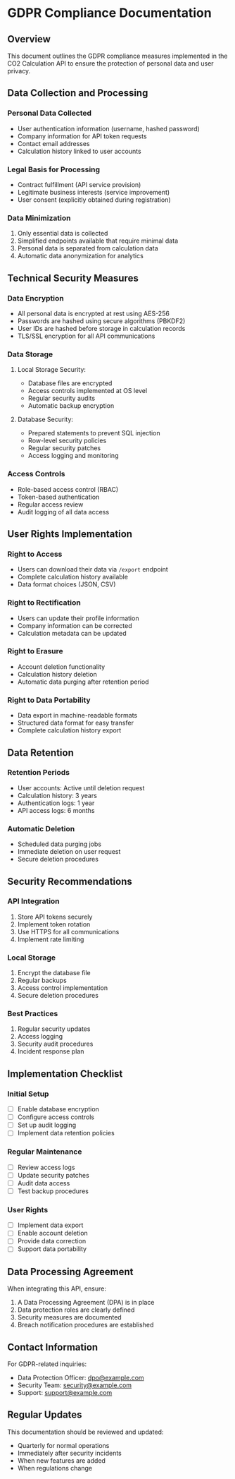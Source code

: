# GDPR Compliance Documentation

## Overview

This document outlines the GDPR compliance measures implemented in the CO2 Calculation API to ensure the protection of personal data and user privacy.

## Data Collection and Processing

### Personal Data Collected
- User authentication information (username, hashed password)
- Company information for API token requests
- Contact email addresses
- Calculation history linked to user accounts

### Legal Basis for Processing
- Contract fulfillment (API service provision)
- Legitimate business interests (service improvement)
- User consent (explicitly obtained during registration)

### Data Minimization
1. Only essential data is collected
2. Simplified endpoints available that require minimal data
3. Personal data is separated from calculation data
4. Automatic data anonymization for analytics

## Technical Security Measures

### Data Encryption
- All personal data is encrypted at rest using AES-256
- Passwords are hashed using secure algorithms (PBKDF2)
- User IDs are hashed before storage in calculation records
- TLS/SSL encryption for all API communications

### Data Storage
1. Local Storage Security:
   - Database files are encrypted
   - Access controls implemented at OS level
   - Regular security audits
   - Automatic backup encryption

2. Database Security:
   - Prepared statements to prevent SQL injection
   - Row-level security policies
   - Regular security patches
   - Access logging and monitoring

### Access Controls
- Role-based access control (RBAC)
- Token-based authentication
- Regular access review
- Audit logging of all data access

## User Rights Implementation

### Right to Access
- Users can download their data via `/export` endpoint
- Complete calculation history available
- Data format choices (JSON, CSV)

### Right to Rectification
- Users can update their profile information
- Company information can be corrected
- Calculation metadata can be updated

### Right to Erasure
- Account deletion functionality
- Calculation history deletion
- Automatic data purging after retention period

### Right to Data Portability
- Data export in machine-readable formats
- Structured data format for easy transfer
- Complete calculation history export

## Data Retention

### Retention Periods
- User accounts: Active until deletion request
- Calculation history: 3 years
- Authentication logs: 1 year
- API access logs: 6 months

### Automatic Deletion
- Scheduled data purging jobs
- Immediate deletion on user request
- Secure deletion procedures

## Security Recommendations

### API Integration
1. Store API tokens securely
2. Implement token rotation
3. Use HTTPS for all communications
4. Implement rate limiting

### Local Storage
1. Encrypt the database file
2. Regular backups
3. Access control implementation
4. Secure deletion procedures

### Best Practices
1. Regular security updates
2. Access logging
3. Security audit procedures
4. Incident response plan

## Implementation Checklist

### Initial Setup
- [ ] Enable database encryption
- [ ] Configure access controls
- [ ] Set up audit logging
- [ ] Implement data retention policies

### Regular Maintenance
- [ ] Review access logs
- [ ] Update security patches
- [ ] Audit data access
- [ ] Test backup procedures

### User Rights
- [ ] Implement data export
- [ ] Enable account deletion
- [ ] Provide data correction
- [ ] Support data portability

## Data Processing Agreement

When integrating this API, ensure:

1. A Data Processing Agreement (DPA) is in place
2. Data protection roles are clearly defined
3. Security measures are documented
4. Breach notification procedures are established

## Contact Information

For GDPR-related inquiries:
- Data Protection Officer: dpo@example.com
- Security Team: security@example.com
- Support: support@example.com

## Regular Updates

This documentation should be reviewed and updated:
- Quarterly for normal operations
- Immediately after security incidents
- When new features are added
- When regulations change